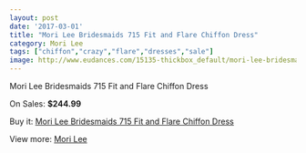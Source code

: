 ```yaml
---
layout: post
date: '2017-03-01'
title: "Mori Lee Bridesmaids 715 Fit and Flare Chiffon Dress"
category: Mori Lee
tags: ["chiffon","crazy","flare","dresses","sale"]
image: http://www.eudances.com/15135-thickbox_default/mori-lee-bridesmaids-715-fit-and-flare-chiffon-dress.jpg
---
```

Mori Lee Bridesmaids 715 Fit and Flare Chiffon Dress

On Sales: **$244.99**
<a href="https://www.eudances.com/en/mori-lee/4490-mori-lee-bridesmaids-715-fit-and-flare-chiffon-dress.html"><amp-img layout="responsive" width="600" height="600" src="//www.eudances.com/15135-thickbox_default/mori-lee-bridesmaids-715-fit-and-flare-chiffon-dress.jpg" alt="Mori Lee Bridesmaids 715 Fit and Flare Chiffon Dress 0" /></a>
<a href="https://www.eudances.com/en/mori-lee/4490-mori-lee-bridesmaids-715-fit-and-flare-chiffon-dress.html"><amp-img layout="responsive" width="600" height="600" src="//www.eudances.com/15139-thickbox_default/mori-lee-bridesmaids-715-fit-and-flare-chiffon-dress.jpg" alt="Mori Lee Bridesmaids 715 Fit and Flare Chiffon Dress 1" /></a>
<a href="https://www.eudances.com/en/mori-lee/4490-mori-lee-bridesmaids-715-fit-and-flare-chiffon-dress.html"><amp-img layout="responsive" width="600" height="600" src="//www.eudances.com/15138-thickbox_default/mori-lee-bridesmaids-715-fit-and-flare-chiffon-dress.jpg" alt="Mori Lee Bridesmaids 715 Fit and Flare Chiffon Dress 2" /></a>
<a href="https://www.eudances.com/en/mori-lee/4490-mori-lee-bridesmaids-715-fit-and-flare-chiffon-dress.html"><amp-img layout="responsive" width="600" height="600" src="//www.eudances.com/15137-thickbox_default/mori-lee-bridesmaids-715-fit-and-flare-chiffon-dress.jpg" alt="Mori Lee Bridesmaids 715 Fit and Flare Chiffon Dress 3" /></a>
<a href="https://www.eudances.com/en/mori-lee/4490-mori-lee-bridesmaids-715-fit-and-flare-chiffon-dress.html"><amp-img layout="responsive" width="600" height="600" src="//www.eudances.com/15136-thickbox_default/mori-lee-bridesmaids-715-fit-and-flare-chiffon-dress.jpg" alt="Mori Lee Bridesmaids 715 Fit and Flare Chiffon Dress 4" /></a>

Buy it: [Mori Lee Bridesmaids 715 Fit and Flare Chiffon Dress](https://www.eudances.com/en/mori-lee/4490-mori-lee-bridesmaids-715-fit-and-flare-chiffon-dress.html "Mori Lee Bridesmaids 715 Fit and Flare Chiffon Dress")

View more: [Mori Lee](https://www.eudances.com/en/65-mori-lee "Mori Lee")